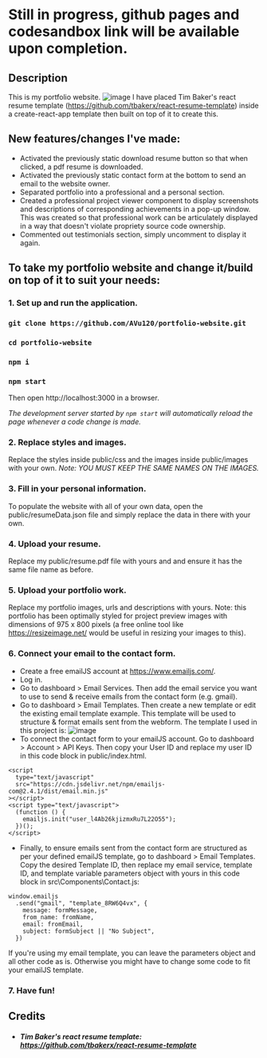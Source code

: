 # Still in progress, github pages and codesandbox link will be available upon completion.

## Description

This is my portfolio website.
![image](https://user-images.githubusercontent.com/38395166/84445901-b9716400-ac87-11ea-868e-276c80cca902.png)
I have placed
Tim Baker's react resume template (https://github.com/tbakerx/react-resume-template) inside a create-react-app template then built on top of it to create this.

## New features/changes I've made:

- Activated the previously static download resume button so that when clicked, a pdf resume is downloaded.
- Activated the previously static contact form at the bottom to send an email
  to the website owner.
- Separated portfolio into a professional and a personal section.
- Created a professional project viewer component to display screenshots and descriptions of corresponding achievements in a pop-up window. This was created so that professional work can be articulately displayed in a way that doesn't violate propriety source code ownership.
- Commented out testimonials section, simply uncomment to display it again.

## To take my portfolio website and change it/build on top of it to suit your needs:

### 1. Set up and run the application.

### `git clone https://github.com/AVu120/portfolio-website.git`

### `cd portfolio-website`

### `npm i`

### `npm start`

Then open http://localhost:3000 in a browser.

<em>The development server started by `npm start` will automatically reload the page whenever a code change is made.</em>

### 2. Replace styles and images.

Replace the styles inside public/css and the images inside public/images with your own. <em>Note: YOU MUST KEEP THE SAME NAMES ON THE IMAGES.</em>

### 3. Fill in your personal information.

To populate the website with all of your own data, open the public/resumeData.json file and simply replace the data in there with your own.

### 4. Upload your resume.

Replace my public/resume.pdf file with yours and and ensure it has the same file name as before.

### 5. Upload your portfolio work.

Replace my portfolio images, urls and descriptions with yours. Note: this portfolio has been optimally styled for project preview images with dimensions of 975 x 800 pixels (a free online tool like https://resizeimage.net/ would be useful in resizing your images to this).

### 6. Connect your email to the contact form.

- Create a free emailJS account at https://www.emailjs.com/.
- Log in.
- Go to dashboard > Email Services. Then add the email service you want to use to send & receive emails from the contact form (e.g. gmail).
- Go to dashboard > Email Templates. Then create a new template or edit the existing email template example. This template will be used to structure & format emails sent from the webform. The template I used in this project is:
  ![image](https://user-images.githubusercontent.com/38395166/84444815-f177a780-ac85-11ea-8ac1-83996681af9b.png)
- To connect the contact form to your emailJS account. Go to dashboard > Account > API Keys. Then copy your User ID and replace
  my user ID in this code block in public/index.html.

```
<script
  type="text/javascript"
  src="https://cdn.jsdelivr.net/npm/emailjs-com@2.4.1/dist/email.min.js"
></script>
<script type="text/javascript">
  (function () {
    emailjs.init("user_l4Ab26kjizmxRu7L22O55");
  })();
</script>
```

- Finally, to ensure emails sent from the contact form are structured as per your defined emailJS template, go to dashboard > Email Templates. Copy the
  desired Template ID, then replace my email service, template ID, and template variable parameters object with yours in this code block in src\Components\Contact.js:

```
window.emailjs
  .send("gmail", "template_8RW6Q4vx", {
    message: formMessage,
    from_name: fromName,
    email: fromEmail,
    subject: formSubject || "No Subject",
  })
```

If you're using my email template, you can leave the parameters object and all other code as is. Otherwise you might have to change some code to fit your emailJS template.

### 7. Have fun!

## Credits

- ##### Tim Baker's react resume template: https://github.com/tbakerx/react-resume-template
